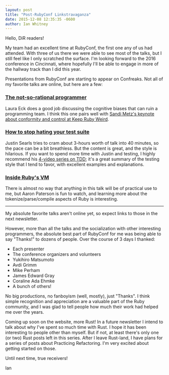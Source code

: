 ```yaml
---
layout: post
title: "Post-RubyConf Linkstravaganza"
date: 2015-12-08 12:35:35 -0600
author: Ian Whitney
---
```


Hello, DiR readers!

My team had an excellent time at RubyConf, the first one any of us had attended. With three of us there we were able to see most of the talks, but I still feel like I only scratched the surface. I'm looking forward to the 2016 conference in Cincinnati, where hopefully I'll be able to engage in more of the hallway track than I did this year.

Presentations from RubyConf are starting to appear on Confreaks. Not all of my favorite talks are online, but here are a few:

### [The not-so-rational programmer](http://confreaks.tv/videos/rubyconf2015-the-not-so-rational-programmer)

Laura Eck does a good job discussing the cognitive biases that can ruin a programming team. I think this one pairs well with [Sandi Metz's keynote about conformity and control at Keep Ruby Weird](http://confreaks.tv/videos/keeprubyweird2015-keynote).

### [How to stop hating your test suite](http://confreaks.tv/videos/rubyconf2015-how-to-stop-hating-your-test-suite)

Justin Searls tries to cram about 3-hours worth of talk into 40 minutes, so the pace can be a bit breathless. But the content is great, and the style is hilarious. If you want to spend more time with Justin and testing, I highly recommend his [4-video series on TDD](https://www.youtube.com/watch?v=aeX5OXO-w30&list=PLIuJbrOVyGjl0keQ-QyiMEOCvmabJEf0t); it's a great summary of the testing style that I tend to favor, with excellent examples and explanations.

### [Inside Ruby's VM](http://confreaks.tv/videos/rubyconf2015-inside-ruby-s-vm-the-tmi-edition)

There is almost no way that anything in this talk will be of practical use to me, but Aaron Paterson is fun to watch, and learning more about the tokenize/parse/compile aspects of Ruby is interesting.

----

My absolute favorite talks aren't online yet, so expect links to those in the next newsletter.

However, more than all the talks and the socialization with other interesting programmers, the absolute best part of RubyConf for me was being able to say "Thanks!" to dozens of people. Over the course of 3 days I thanked:

- Each presenter
- The conference organizers and volunteers
- Yukihiro Matsumoto
- Avdi Grimm
- Mike Perham
- James Edward Gray
- Coraline Ada Ehmke
- A bunch of others!

No big productions, no fanboyism (well, mostly), just "Thanks". I think simple recognition and appreciation are a valuable part of the Ruby community, and I was glad to tell people how much their work had helped me over the years.

Coming up soon on the website, more Rust! In a future newsletter I intend to talk about why I've spent so much time with Rust. I hope it has been interesting to people other than myself. But if not, at least there's only one (or two) Rust posts left in this series. After I leave Rust-land, I have plans for a series of posts about Practicing Refactoring. I'm very excited about getting started on those.

Until next time, true receivers!

Ian
